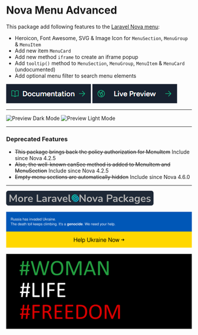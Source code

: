 # Nova Menu Advanced

This package add following features to the [Laravel Nova menu](https://nova.laravel.com/docs/4.0/customization/menus.html):

* Heroicon, Font Awesome, SVG & Image Icon for `MenuSection`, `MenuGroup` & `MenuItem`
* Add new item `MenuCard`
* Add new method `iframe` to create an iframe popup
* Add `tooltip()` method to `MenuSection`, `MenuGroup`, `MenuItem` & `MenuCard` (undocumented)
* Add optional menu filter to search menu elements

[![Documentation](https://raw.githubusercontent.com/Muetze42/Muetze42/main/files/btn-documentation.jpg)](https://docs.huth.it/nova-menu)
[![Live Preview](https://raw.githubusercontent.com/Muetze42/Muetze42/main/files/btn-live-preview.jpg)](https://nova-demo.huth.it)

---

![Preview Dark Mode](https://raw.githubusercontent.com/Muetze42/nova-menu/main/docs/preview-dark.png)
![Preview Light Mode](https://raw.githubusercontent.com/Muetze42/nova-menu/main/docs/preview-light.png)

---

### Deprecated Features

* ~~This package brings back the policy authorization for MenuItem~~ Include since Nova 4.2.5
* ~~Also, the well-known canSee method is added to MenuItem and MenuSection~~ Include since Nova 4.2.5
* ~~Empty menu sections are automatically hidden~~ Include since Nova 4.6.0

---

[![More Laravel Nova Packages](https://raw.githubusercontent.com/Muetze42/asset-repo/main/svg/more-laravel-nova-packages.svg)](https://huth.it/nova-packages)

[![Stand With Ukraine](https://raw.githubusercontent.com/vshymanskyy/StandWithUkraine/main/banner2-direct.svg)](https://vshymanskyy.github.io/StandWithUkraine/)

[![Woman. Life. Freedom.](https://raw.githubusercontent.com/Muetze42/Muetze42/2033b219c6cce0cb656c34da5246434c27919bcd/files/iran-banner-big.svg)](https://linktr.ee/CurrentPetitionsFreeIran)
